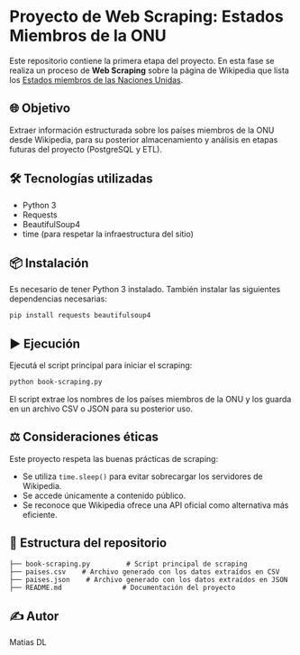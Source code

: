 
# Proyecto de Web Scraping: Estados Miembros de la ONU

Este repositorio contiene la primera etapa del proyecto. En esta fase se realiza un proceso de **Web Scraping** sobre la página de Wikipedia que lista los [Estados miembros de las Naciones Unidas](https://es.wikipedia.org/wiki/Estado_miembro_de_las_Naciones_Unidas).

## 🌐 Objetivo
Extraer información estructurada sobre los países miembros de la ONU desde Wikipedia, para su posterior almacenamiento y análisis en etapas futuras del proyecto (PostgreSQL y ETL).

## 🛠️ Tecnologías utilizadas
- Python 3
- Requests
- BeautifulSoup4
- time (para respetar la infraestructura del sitio)

## 📦 Instalación
Es necesario de tener Python 3 instalado. También instalar las siguientes dependencias necesarias:

```bash
pip install requests beautifulsoup4
```

## ▶️ Ejecución
Ejecutá el script principal para iniciar el scraping:

```bash
python book-scraping.py
```

El script extrae los nombres de los países miembros de la ONU y los guarda en un archivo CSV o JSON para su posterior uso.

## ⚖️ Consideraciones éticas
Este proyecto respeta las buenas prácticas de scraping:
- Se utiliza `time.sleep()` para evitar sobrecargar los servidores de Wikipedia.
- Se accede únicamente a contenido público.
- Se reconoce que Wikipedia ofrece una API oficial como alternativa más eficiente.

## 📁 Estructura del repositorio
```
├── book-scraping.py         # Script principal de scraping
├── paises.csv    # Archivo generado con los datos extraídos en CSV
├── paises.json    # Archivo generado con los datos extraídos en JSON
├── README.md               # Documentación del proyecto
```

## ✍️ Autor
Matias DL
